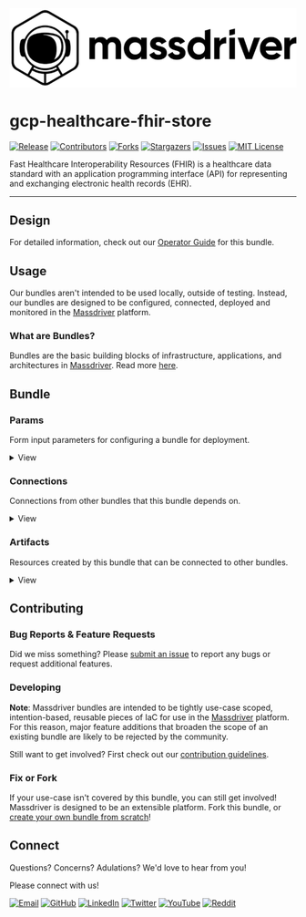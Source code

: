 [![Massdriver][logo]][website]

# gcp-healthcare-fhir-store

[![Release][release_shield]][release_url]
[![Contributors][contributors_shield]][contributors_url]
[![Forks][forks_shield]][forks_url]
[![Stargazers][stars_shield]][stars_url]
[![Issues][issues_shield]][issues_url]
[![MIT License][license_shield]][license_url]


Fast Healthcare Interoperability Resources (FHIR) is a healthcare data standard with an application programming interface (API) for representing and exchanging electronic health records (EHR).


---

## Design

For detailed information, check out our [Operator Guide](operator.mdx) for this bundle.

## Usage

Our bundles aren't intended to be used locally, outside of testing. Instead, our bundles are designed to be configured, connected, deployed and monitored in the [Massdriver][website] platform.

### What are Bundles?

Bundles are the basic building blocks of infrastructure, applications, and architectures in [Massdriver][website]. Read more [here](https://docs.massdriver.cloud/concepts/bundles).

## Bundle

### Params

Form input parameters for configuring a bundle for deployment.

<details>
<summary>View</summary>

<!-- PARAMS:START -->
## Properties

- **`enable_referential_integrity`** *(boolean)*: [Referential integrity](https://cloud.google.com/healthcare-api/docs/concepts/fhir-referential-integrity) will protect the FHIR store against operations that will result in an inconsistent state, such as creating/updating/patching a resource with a reference to a non-existent resource, or deleting a resource that is referenced by other resources.  This field cannot be changed after creation. Default: `True`.
- **`enable_resource_versioning`** *(boolean)*: Resource versioning will cause all write operations to create historic versions, which can be fetched through the history APIs (but cannot be updated). This field cannot be changed after creation. Default: `True`.
- **`enable_update_create`** *(boolean)*: [Enabling updateCreate](https://cloud.google.com/healthcare-api/docs/reference/rest/v1/projects.locations.datasets.fhirStores#FhirStore.FIELDS.enable_update_create) will allow a client to use the `update` operation to create new identities on the server. If false, all identities are server-assigned through the `create` operation and attempts to `update` a non-existent resource will return errors. Default: `False`.
- **`fhir_version`** *(string)*: The FHIR specification version. Must be one of: `['DSTU2', 'STU3', 'R4']`. Default: `STU3`.
## Examples

  ```json
  {
      "__name": "DSTU2",
      "enable_referential_integrity": true,
      "enable_resource_versioning": true,
      "enable_update_create": false,
      "fhir_version": "DSTU2"
  }
  ```

  ```json
  {
      "__name": "STU3",
      "enable_referential_integrity": true,
      "enable_resource_versioning": true,
      "enable_update_create": false,
      "fhir_version": "STU3"
  }
  ```

  ```json
  {
      "__name": "R4",
      "enable_referential_integrity": true,
      "enable_resource_versioning": true,
      "enable_update_create": false,
      "fhir_version": "R4"
  }
  ```

<!-- PARAMS:END -->

</details>

### Connections

Connections from other bundles that this bundle depends on.

<details>
<summary>View</summary>

<!-- CONNECTIONS:START -->
## Properties

- **`dataset`** *(object)*: GCP Healthcare Dataset.
  - **`data`** *(object)*
    - **`infrastructure`** *(object)*: Minimal GCP Infrastructure Config. Cannot contain additional properties.
      - **`grn`** *(string)*: GCP Resource Name (GRN).

        Examples:
        ```json
        "projects/my-project/global/networks/my-global-network"
        ```

        ```json
        "projects/my-project/regions/us-west2/subnetworks/my-subnetwork"
        ```

        ```json
        "projects/my-project/topics/my-pubsub-topic"
        ```

        ```json
        "projects/my-project/subscriptions/my-pubsub-subscription"
        ```

        ```json
        "projects/my-project/locations/us-west2/instances/my-redis-instance"
        ```

        ```json
        "projects/my-project/locations/us-west2/clusters/my-gke-cluster"
        ```

    - **`security`** *(object)*: GCP Security Configuration. Cannot contain additional properties.
      - **`iam`** *(object)*: IAM Roles And Conditions. Cannot contain additional properties.
        - **`^[a-z]+[a-z_]*[a-z]$`** *(object)*
          - **`condition`** *(string)*: GCP IAM Condition.
          - **`role`**: GCP Role.

            Examples:
            ```json
            "roles/owner"
            ```

            ```json
            "roles/redis.editor"
            ```

            ```json
            "roles/storage.objectCreator"
            ```

            ```json
            "roles/storage.legacyObjectReader"
            ```

  - **`specs`** *(object)*
    - **`gcp`** *(object)*: .
      - **`project`** *(string)*
      - **`region`** *(string)*: The GCP region to provision resources in.

        Examples:
        ```json
        "us-east1"
        ```

        ```json
        "us-east4"
        ```

        ```json
        "us-west1"
        ```

        ```json
        "us-west2"
        ```

        ```json
        "us-west3"
        ```

        ```json
        "us-west4"
        ```

        ```json
        "us-central1"
        ```

- **`gcp_authentication`** *(object)*: GCP Service Account. Cannot contain additional properties.
  - **`data`** *(object)*
    - **`auth_provider_x509_cert_url`** *(string)*: Auth Provider x509 Certificate URL. Default: `https://www.googleapis.com/oauth2/v1/certs`.

      Examples:
      ```json
      "https://example.com/some/path"
      ```

      ```json
      "https://massdriver.cloud"
      ```

    - **`auth_uri`** *(string)*: Auth URI. Default: `https://accounts.google.com/o/oauth2/auth`.

      Examples:
      ```json
      "https://example.com/some/path"
      ```

      ```json
      "https://massdriver.cloud"
      ```

    - **`client_email`** *(string)*: Service Account Email.

      Examples:
      ```json
      "jimmy@massdriver.cloud"
      ```

      ```json
      "service-account-y@gmail.com"
      ```

    - **`client_id`** *(string)*: .
    - **`client_x509_cert_url`** *(string)*: Client x509 Certificate URL.

      Examples:
      ```json
      "https://example.com/some/path"
      ```

      ```json
      "https://massdriver.cloud"
      ```

    - **`private_key`** *(string)*: .
    - **`private_key_id`** *(string)*: .
    - **`project_id`** *(string)*: .
    - **`token_uri`** *(string)*: Token URI. Default: `https://oauth2.googleapis.com/token`.

      Examples:
      ```json
      "https://example.com/some/path"
      ```

      ```json
      "https://massdriver.cloud"
      ```

    - **`type`** *(string)*: . Default: `service_account`.
  - **`specs`** *(object)*
    - **`gcp`** *(object)*: .
      - **`project`** *(string)*
      - **`region`** *(string)*: The GCP region to provision resources in.

        Examples:
        ```json
        "us-east1"
        ```

        ```json
        "us-east4"
        ```

        ```json
        "us-west1"
        ```

        ```json
        "us-west2"
        ```

        ```json
        "us-west3"
        ```

        ```json
        "us-west4"
        ```

        ```json
        "us-central1"
        ```

- **`pubsub_topic`** *(object)*: GCP PubSub Topic. Cannot contain additional properties.
  - **`data`** *(object)*: Cannot contain additional properties.
    - **`infrastructure`** *(object)*: PubSub topic configuration. Cannot contain additional properties.
      - **`grn`** *(string)*: GCP Resource Name (GRN).

        Examples:
        ```json
        "projects/my-project/global/networks/my-global-network"
        ```

        ```json
        "projects/my-project/regions/us-west2/subnetworks/my-subnetwork"
        ```

        ```json
        "projects/my-project/topics/my-pubsub-topic"
        ```

        ```json
        "projects/my-project/subscriptions/my-pubsub-subscription"
        ```

        ```json
        "projects/my-project/locations/us-west2/instances/my-redis-instance"
        ```

        ```json
        "projects/my-project/locations/us-west2/clusters/my-gke-cluster"
        ```

    - **`security`** *(object)*: GCP Security Configuration. Cannot contain additional properties.
      - **`iam`** *(object)*: IAM Roles And Conditions. Cannot contain additional properties.
        - **`^[a-z]+[a-z_]*[a-z]$`** *(object)*
          - **`condition`** *(string)*: GCP IAM Condition.
          - **`role`**: GCP Role.

            Examples:
            ```json
            "roles/owner"
            ```

            ```json
            "roles/redis.editor"
            ```

            ```json
            "roles/storage.objectCreator"
            ```

            ```json
            "roles/storage.legacyObjectReader"
            ```

  - **`specs`** *(object)*
    - **`topic`** *(object)*: . Cannot contain additional properties.
      - **`distribution`** *(string)*: Must be one of: `['pubsub']`.
<!-- CONNECTIONS:END -->

</details>

### Artifacts

Resources created by this bundle that can be connected to other bundles.

<details>
<summary>View</summary>

<!-- ARTIFACTS:START -->
## Properties

- **`fhir_store`** *(object)*: GCP Healthcare FHIR Store.
  - **`data`** *(object)*
    - **`infrastructure`** *(object)*: Minimal GCP Infrastructure Config. Cannot contain additional properties.
      - **`grn`** *(string)*: GCP Resource Name (GRN).

        Examples:
        ```json
        "projects/my-project/global/networks/my-global-network"
        ```

        ```json
        "projects/my-project/regions/us-west2/subnetworks/my-subnetwork"
        ```

        ```json
        "projects/my-project/topics/my-pubsub-topic"
        ```

        ```json
        "projects/my-project/subscriptions/my-pubsub-subscription"
        ```

        ```json
        "projects/my-project/locations/us-west2/instances/my-redis-instance"
        ```

        ```json
        "projects/my-project/locations/us-west2/clusters/my-gke-cluster"
        ```

    - **`security`** *(object)*: GCP Security Configuration. Cannot contain additional properties.
      - **`iam`** *(object)*: IAM Roles And Conditions. Cannot contain additional properties.
        - **`^[a-z]+[a-z_]*[a-z]$`** *(object)*
          - **`condition`** *(string)*: GCP IAM Condition.
          - **`role`**: GCP Role.

            Examples:
            ```json
            "roles/owner"
            ```

            ```json
            "roles/redis.editor"
            ```

            ```json
            "roles/storage.objectCreator"
            ```

            ```json
            "roles/storage.legacyObjectReader"
            ```

  - **`specs`** *(object)*
    - **`gcp`** *(object)*: .
      - **`project`** *(string)*
      - **`region`** *(string)*: The GCP region to provision resources in.

        Examples:
        ```json
        "us-east1"
        ```

        ```json
        "us-east4"
        ```

        ```json
        "us-west1"
        ```

        ```json
        "us-west2"
        ```

        ```json
        "us-west3"
        ```

        ```json
        "us-west4"
        ```

        ```json
        "us-central1"
        ```

<!-- ARTIFACTS:END -->

</details>

## Contributing

<!-- CONTRIBUTING:START -->

### Bug Reports & Feature Requests

Did we miss something? Please [submit an issue](https://github.com/massdriver-cloud/gcp-healthcare-fhir-store/issues) to report any bugs or request additional features.

### Developing

**Note**: Massdriver bundles are intended to be tightly use-case scoped, intention-based, reusable pieces of IaC for use in the [Massdriver][website] platform. For this reason, major feature additions that broaden the scope of an existing bundle are likely to be rejected by the community.

Still want to get involved? First check out our [contribution guidelines](https://docs.massdriver.cloud/bundles/contributing).

### Fix or Fork

If your use-case isn't covered by this bundle, you can still get involved! Massdriver is designed to be an extensible platform. Fork this bundle, or [create your own bundle from scratch](https://docs.massdriver.cloud/bundles/development)!

<!-- CONTRIBUTING:END -->

## Connect

<!-- CONNECT:START -->

Questions? Concerns? Adulations? We'd love to hear from you!

Please connect with us!

[![Email][email_shield]][email_url]
[![GitHub][github_shield]][github_url]
[![LinkedIn][linkedin_shield]][linkedin_url]
[![Twitter][twitter_shield]][twitter_url]
[![YouTube][youtube_shield]][youtube_url]
[![Reddit][reddit_shield]][reddit_url]

<!-- markdownlint-disable -->

[logo]: https://raw.githubusercontent.com/massdriver-cloud/docs/main/static/img/logo-with-logotype-horizontal-400x110.svg
[docs]: https://docs.massdriver.cloud/?utm_source=github&utm_medium=readme&utm_campaign=gcp-healthcare-fhir-store&utm_content=docs
[website]: https://www.massdriver.cloud/?utm_source=github&utm_medium=readme&utm_campaign=gcp-healthcare-fhir-store&utm_content=website
[github]: https://github.com/massdriver-cloud?utm_source=github&utm_medium=readme&utm_campaign=gcp-healthcare-fhir-store&utm_content=github
[slack]: https://massdriverworkspace.slack.com/?utm_source=github&utm_medium=readme&utm_campaign=gcp-healthcare-fhir-store&utm_content=slack
[linkedin]: https://www.linkedin.com/company/massdriver/?utm_source=github&utm_medium=readme&utm_campaign=gcp-healthcare-fhir-store&utm_content=linkedin



[contributors_shield]: https://img.shields.io/github/contributors/massdriver-cloud/gcp-healthcare-fhir-store.svg?style=for-the-badge
[contributors_url]: https://github.com/massdriver-cloud/gcp-healthcare-fhir-store/graphs/contributors
[forks_shield]: https://img.shields.io/github/forks/massdriver-cloud/gcp-healthcare-fhir-store.svg?style=for-the-badge
[forks_url]: https://github.com/massdriver-cloud/gcp-healthcare-fhir-store/network/members
[stars_shield]: https://img.shields.io/github/stars/massdriver-cloud/gcp-healthcare-fhir-store.svg?style=for-the-badge
[stars_url]: https://github.com/massdriver-cloud/gcp-healthcare-fhir-store/stargazers
[issues_shield]: https://img.shields.io/github/issues/massdriver-cloud/gcp-healthcare-fhir-store.svg?style=for-the-badge
[issues_url]: https://github.com/massdriver-cloud/gcp-healthcare-fhir-store/issues
[release_url]: https://github.com/massdriver-cloud/gcp-healthcare-fhir-store/releases/latest
[release_shield]: https://img.shields.io/github/release/massdriver-cloud/gcp-healthcare-fhir-store.svg?style=for-the-badge
[license_shield]: https://img.shields.io/github/license/massdriver-cloud/gcp-healthcare-fhir-store.svg?style=for-the-badge
[license_url]: https://github.com/massdriver-cloud/gcp-healthcare-fhir-store/blob/main/LICENSE


[email_url]: mailto:support@massdriver.cloud
[email_shield]: https://img.shields.io/badge/email-Massdriver-black.svg?style=for-the-badge&logo=mail.ru&color=000000
[github_url]: mailto:support@massdriver.cloud
[github_shield]: https://img.shields.io/badge/follow-Github-black.svg?style=for-the-badge&logo=github&color=181717
[linkedin_url]: https://linkedin.com/in/massdriver-cloud
[linkedin_shield]: https://img.shields.io/badge/follow-LinkedIn-black.svg?style=for-the-badge&logo=linkedin&color=0A66C2
[twitter_url]: https://twitter.com/massdriver?utm_source=github&utm_medium=readme&utm_campaign=gcp-healthcare-fhir-store&utm_content=twitter
[twitter_shield]: https://img.shields.io/badge/follow-Twitter-black.svg?style=for-the-badge&logo=twitter&color=1DA1F2
[discourse_url]: https://community.massdriver.cloud?utm_source=github&utm_medium=readme&utm_campaign=gcp-healthcare-fhir-store&utm_content=discourse
[discourse_shield]: https://img.shields.io/badge/join-Discourse-black.svg?style=for-the-badge&logo=discourse&color=000000
[youtube_url]: https://www.youtube.com/channel/UCfj8P7MJcdlem2DJpvymtaQ
[youtube_shield]: https://img.shields.io/badge/subscribe-Youtube-black.svg?style=for-the-badge&logo=youtube&color=FF0000
[reddit_url]: https://www.reddit.com/r/massdriver
[reddit_shield]: https://img.shields.io/badge/subscribe-Reddit-black.svg?style=for-the-badge&logo=reddit&color=FF4500

<!-- markdownlint-restore -->

<!-- CONNECT:END -->
